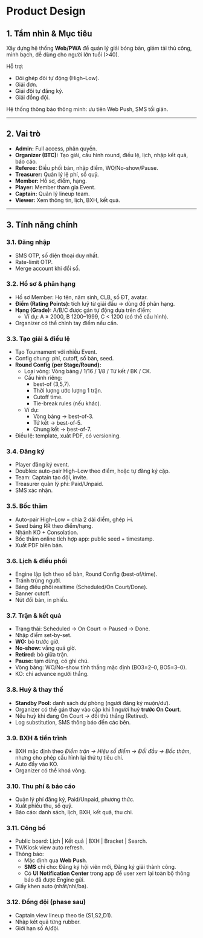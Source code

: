 # Product Design

## **1. Tầm nhìn & Mục tiêu**

Xây dựng hệ thống **Web/PWA** để quản lý giải bóng bàn, giảm tải thủ công, minh bạch, dễ dùng cho người lớn tuổi (>40).

Hỗ trợ:

- Đôi ghép đôi tự động (High–Low).
- Giải đơn.
- Giải đôi tự đăng ký.
- Giải đồng đội.

Hệ thống thông báo thông minh: ưu tiên Web Push, SMS tối giản.

---

## **2. Vai trò**

- **Admin:** Full access, phân quyền.
- **Organizer (BTC):** Tạo giải, cấu hình round, điều lệ, lịch, nhập kết quả, báo cáo.
- **Referee:** Điều phối bàn, nhập điểm, WO/No-show/Pause.
- **Treasurer:** Quản lý lệ phí, sổ quỹ.
- **Member:** Hồ sơ, điểm, hạng.
- **Player:** Member tham gia Event.
- **Captain:** Quản lý lineup team.
- **Viewer:** Xem thông tin, lịch, BXH, kết quả.

---

## **3. Tính năng chính**

### **3.1. Đăng nhập**

- SMS OTP, số điện thoại duy nhất.
- Rate-limit OTP.
- Merge account khi đổi số.

### **3.2. Hồ sơ & phân hạng**

- Hồ sơ Member: Họ tên, năm sinh, CLB, số ĐT, avatar.
- **Điểm (Rating Points):** tích luỹ từ giải đấu → dùng để phân hạng.
- **Hạng (Grade):** A/B/C được gán tự động dựa trên điểm:
    - Ví dụ: A ≥ 2000, B 1200–1999, C < 1200 (có thể cấu hình).
- Organizer có thể chỉnh tay điểm nếu cần.

### **3.3. Tạo giải & điều lệ**

- Tạo Tournament với nhiều Event.
- Config chung: phí, cutoff, số bàn, seed.
- **Round Config (per Stage/Round):**
    - Loại vòng: Vòng bảng / 1/16 / 1/8 / Tứ kết / BK / CK.
    - Cấu hình riêng:
        - best-of (3,5,7).
        - Thời lượng ước lượng 1 trận.
        - Cutoff time.
        - Tie-break rules (nếu khác).
    - Ví dụ:
        - Vòng bảng → best-of-3.
        - Tứ kết → best-of-5.
        - Chung kết → best-of-7.
- Điều lệ: template, xuất PDF, có versioning.

### **3.4. Đăng ký**

- Player đăng ký event.
- Doubles: auto-pair High–Low theo điểm, hoặc tự đăng ký cặp.
- Team: Captain tạo đội, invite.
- Treasurer quản lý phí: Paid/Unpaid.
- SMS xác nhận.

### **3.5. Bốc thăm**

- Auto-pair High–Low = chia 2 dải điểm, ghép i–i.
- Seed bảng RR theo điểm/hạng.
- Nhánh KO + Consolation.
- Bốc thăm online tích hợp app: public seed + timestamp.
- Xuất PDF biên bản.

### **3.6. Lịch & điều phối**

- Engine lập lịch theo số bàn, Round Config (best-of/time).
- Tránh trùng người.
- Bảng điều phối realtime (Scheduled/On Court/Done).
- Banner cutoff.
- Nút đổi bàn, in phiếu.

### **3.7. Trận & kết quả**

- Trạng thái: Scheduled → On Court → Paused → Done.
- Nhập điểm set-by-set.
- **WO:** bỏ trước giờ.
- **No-show:** vắng quá giờ.
- **Retired:** bỏ giữa trận.
- **Pause:** tạm dừng, có ghi chú.
- Vòng bảng: WO/No-show tính thắng mặc định (BO3=2–0, BO5=3–0).
- KO: chỉ advance người thắng.

### **3.8. Huỷ & thay thế**

- **Standby Pool:** danh sách dự phòng (người đăng ký muộn/dư).
- Organizer có thể gán thay vào cặp khi 1 người huỷ **trước On Court**.
- Nếu huỷ khi đang On Court → đối thủ thắng (Retired).
- Log substitution, SMS thông báo đến các bên.

### **3.9. BXH & tiến trình**

- BXH mặc định theo *Điểm trận → Hiệu số điểm → Đối đầu → Bốc thăm*, nhưng cho phép cấu hình lại thứ tự tiêu chí.
- Auto đẩy vào KO.
- Organizer có thể khoá vòng.

### **3.10. Thu phí & báo cáo**

- Quản lý phí đăng ký, Paid/Unpaid, phương thức.
- Xuất phiếu thu, sổ quỹ.
- Báo cáo: danh sách, lịch, BXH, kết quả, thu chi.

### **3.11. Công bố**

- Public board: Lịch | Kết quả | BXH | Bracket | Search.
- TV/Kiosk view auto refresh.
- Thông báo:
    - Mặc định qua **Web Push**.
    - **SMS** chỉ cho: Đăng ký hội viên mới, Đăng ký giải thành công.
    - Có **UI Notification Center** trong app để user xem lại toàn bộ thông báo đã được Engine gửi.
- Giấy khen auto (nhất/nhì/ba).

### **3.12. Đồng đội (phase sau)**

- Captain view lineup theo tie (S1,S2,D1).
- Nhập kết quả từng rubber.
- Giới hạn số A/đội.
